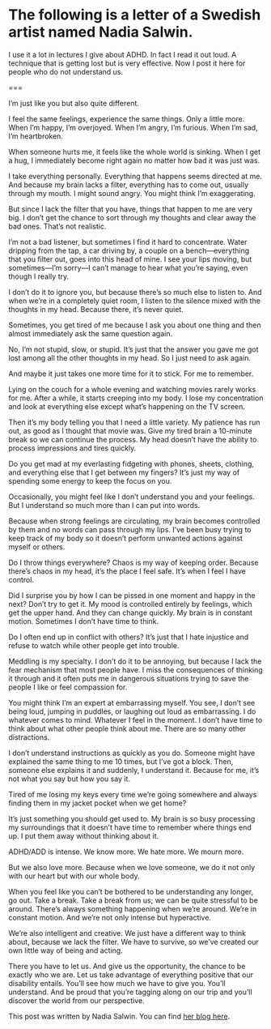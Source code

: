 # The following is a letter of a Swedish artist named Nadia Salwin. 

I use it a lot in lectures I give about ADHD. In fact I read it out loud. A technique that is getting lost but is very effective. Now I post it here for people who do not understand us.

===

I’m just like you but also quite different.

I feel the same feelings, experience the same things. Only a little more. When I’m happy, I’m overjoyed. When I’m angry, I’m furious. When I’m sad, I’m heartbroken.

When someone hurts me, it feels like the whole world is sinking. When I get a hug, I immediately become right again no matter how bad it was just was.

I take everything personally. Everything that happens seems directed at me. And because my brain lacks a filter, everything has to come out, usually through my mouth. I might sound angry. You might think I’m exaggerating.

But since I lack the filter that you have, things that happen to me are very big. I don’t get the chance to sort through my thoughts and clear away the bad ones. That’s not realistic.

I’m not a bad listener, but sometimes I find it hard to concentrate. Water dripping from the tap, a car driving by, a couple on a bench—everything that you filter out, goes into this head of mine. I see your lips moving, but sometimes—I’m sorry—I can’t manage to hear what you’re saying, even though I really try.

I don’t do it to ignore you, but because there’s so much else to listen to. And when we’re in a completely quiet room, I listen to the silence mixed with the thoughts in my head. Because there, it’s never quiet.

Sometimes, you get tired of me because I ask you about one thing and then almost immediately ask the same question again.

No, I’m not stupid, slow, or stupid. It’s just that the answer you gave me got lost among all the other thoughts in my head. So I just need to ask again.

And maybe it just takes one more time for it to stick. For me to remember.

Lying on the couch for a whole evening and watching movies rarely works for me. After a while, it starts creeping into my body. I lose my concentration and look at everything else except what’s happening on the TV screen.

Then it’s my body telling you that I need a little variety. My patience has run out, as good as I thought that movie was. Give my tired brain a 10-minute break so we can continue the process. My head doesn’t have the ability to process impressions and tires quickly.

Do you get mad at my everlasting fidgeting with phones, sheets, clothing, and everything else that I get between my fingers? It’s just my way of spending some energy to keep the focus on you.

Occasionally, you might feel like I don’t understand you and your feelings. But I understand so much more than I can put into words.

Because when strong feelings are circulating, my brain becomes controlled by them and no words can pass through my lips. I’ve been busy trying to keep track of my body so it doesn’t perform unwanted actions against myself or others.

Do I throw things everywhere? Chaos is my way of keeping order. Because there’s chaos in my head, it’s the place I feel safe. It’s when I feel I have control.

Did I surprise you by how I can be pissed in one moment and happy in the next? Don’t try to get it. My mood is controlled entirely by feelings, which get the upper hand. And they can change quickly. My brain is in constant motion. Sometimes I don’t have time to think.

Do I often end up in conflict with others? It’s just that I hate injustice and refuse to watch while other people get into trouble.

Meddling is my specialty. I don’t do it to be annoying, but because I lack the fear mechanism that most people have. I miss the consequences of thinking it through and it often puts me in dangerous situations trying to save the people I like or feel compassion for.

You might think I’m an expert at embarrassing myself. You see, I don’t see being loud, jumping in puddles, or laughing out loud as embarrassing. I do whatever comes to mind. Whatever I feel in the moment. I don’t have time to think about what other people think about me. There are so many other distractions.

I don’t understand instructions as quickly as you do. Someone might have explained the same thing to me 10 times, but I’ve got a block. Then, someone else explains it and suddenly, I understand it. Because for me, it’s not what you say but how you say it.

Tired of me losing my keys every time we’re going somewhere and always finding them in my jacket pocket when we get home?

It’s just something you should get used to. My brain is so busy processing my surroundings that it doesn’t have time to remember where things end up. I put them away without thinking about it.

ADHD/ADD is intense. We know more. We hate more. We mourn more.

But we also love more. Because when we love someone, we do it not only with our heart but with our whole body.

When you feel like you can’t be bothered to be understanding any longer, go out. Take a break. Take a break from us; we can be quite stressful to be around. There’s always something happening when we’re around. We’re in constant motion. And we’re not only intense but hyperactive.

We’re also intelligent and creative. We just have a different way to think about, because we lack the filter. We have to survive, so we’ve created our own little way of being and acting.

There you have to let us. And give us the opportunity, the chance to be exactly who we are. Let us take advantage of everything positive that our disability entails. You’ll see how much we have to give you. You’ll understand. And be proud that you’re tagging along on our trip and you’ll discover the world from our perspective.

This post was written by Nadia Salwin. You can find [her blog here](http://blogg.improveme.se/mardromsmorsan/).

